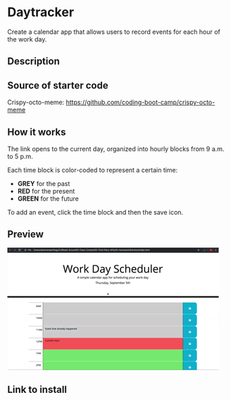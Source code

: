 # Daytracker

Create a calendar app that allows users to record events for each hour of the work day.

## Description

## Source of starter code

Crispy-octo-meme: https://github.com/coding-boot-camp/crispy-octo-meme

## How it works

The link opens to the current day, organized into hourly blocks from 9 a.m. to 5 p.m.

Each time block is color-coded to represent a certain time:

- **GREY** for the past
- **RED** for the present
- **GREEN** for the future

To add an event, click the time block and then the save icon.

## Preview

![Full Page Image](./Assets/demo/05-third-party-apis-homework-demo.gif)

## Link to install
